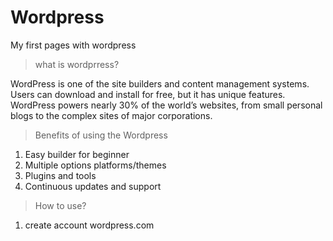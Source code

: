# Wordpress 

My first pages with wordpress

> what is wordprress?

WordPress is one of the site builders and content management systems. Users can download and install for free, but it has unique features.
WordPress powers nearly 30% of the world’s websites, from small personal blogs to the complex sites of major corporations.

> Benefits of using the Wordpress

1. Easy builder for beginner
2. Multiple options platforms/themes
3. Plugins and tools 
4. Continuous updates and support

> How to use?
1. create account wordpress.com 
